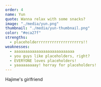 ```yaml
---
order: 4
name: Yun
quote: Wanna relax with some snacks?
image: "./media/yun.png"
thumbnail: "./media/yun-thumbnail.png"
color: "#eca27f"
strengths:
  - placeholderrrrrrrrrrrrrrrrrrrrs!!
weaknesses:
  - aaaaaaaaaaaaaaaaaaaaaaaaaaa
  - you guys like placeholders, right?
  - EVERYONE loves placeholders!
  - yaaaaaaaaay! horray for placeholders!
---
```


Hajime's girlfriend
